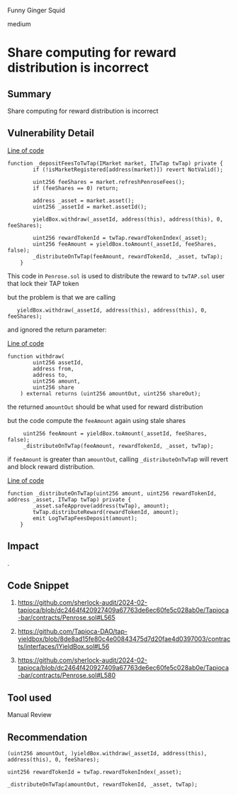 Funny Ginger Squid

medium

# Share computing for reward distribution is incorrect

## Summary

Share computing for reward distribution is incorrect

## Vulnerability Detail

[Line of code](https://github.com/sherlock-audit/2024-02-tapioca/blob/dc2464f420927409a67763de6ec60fe5c028ab0e/Tapioca-bar/contracts/Penrose.sol#L565)
```solidity
function _depositFeesToTwTap(IMarket market, ITwTap twTap) private {
        if (!isMarketRegistered[address(market)]) revert NotValid();

        uint256 feeShares = market.refreshPenroseFees();
        if (feeShares == 0) return;

        address _asset = market.asset();
        uint256 _assetId = market.assetId();
        
        yieldBox.withdraw(_assetId, address(this), address(this), 0, feeShares);

        uint256 rewardTokenId = twTap.rewardTokenIndex(_asset);
        uint256 feeAmount = yieldBox.toAmount(_assetId, feeShares, false);
        _distributeOnTwTap(feeAmount, rewardTokenId, _asset, twTap);
    }
```
This code in `Penrose.sol` is used to distribute the reward to `twTAP.sol` user that lock their TAP token

but the problem is that we are calling
```solidity
   yieldBox.withdraw(_assetId, address(this), address(this), 0, feeShares);
```
and ignored the return parameter: 

[Line of code](https://github.com/Tapioca-DAO/tap-yieldbox/blob/8de8ad15fe80c4e00843475d7d20fae4d0397003/contracts/interfaces/IYieldBox.sol#L56)
```solidity
function withdraw(
        uint256 assetId,
        address from,
        address to,
        uint256 amount,
        uint256 share
    ) external returns (uint256 amountOut, uint256 shareOut);
```
the returned `amountOut` should be what used for reward distribution

but the code compute the `feeAmount` again using stale shares
```solidity
     uint256 feeAmount = yieldBox.toAmount(_assetId, feeShares, false);
     _distributeOnTwTap(feeAmount, rewardTokenId, _asset, twTap);
```
if `feeAmount` is greater than `amountOut`, calling `_distributeOnTwTa`p will revert and block reward distribution.

[Line of code](https://github.com/sherlock-audit/2024-02-tapioca/blob/dc2464f420927409a67763de6ec60fe5c028ab0e/Tapioca-bar/contracts/Penrose.sol#L580)
```solidity
function _distributeOnTwTap(uint256 amount, uint256 rewardTokenId, address _asset, ITwTap twTap) private {
        _asset.safeApprove(address(twTap), amount);
        twTap.distributeReward(rewardTokenId, amount);
        emit LogTwTapFeesDeposit(amount);
    }
```

## Impact

.

## Code Snippet

1. https://github.com/sherlock-audit/2024-02-tapioca/blob/dc2464f420927409a67763de6ec60fe5c028ab0e/Tapioca-bar/contracts/Penrose.sol#L565

3. https://github.com/Tapioca-DAO/tap-yieldbox/blob/8de8ad15fe80c4e00843475d7d20fae4d0397003/contracts/interfaces/IYieldBox.sol#L56

5. https://github.com/sherlock-audit/2024-02-tapioca/blob/dc2464f420927409a67763de6ec60fe5c028ab0e/Tapioca-bar/contracts/Penrose.sol#L580

## Tool used

Manual Review

## Recommendation

```solidity
(uint256 amountOut, )yieldBox.withdraw(_assetId, address(this), address(this), 0, feeShares);

uint256 rewardTokenId = twTap.rewardTokenIndex(_asset);

_distributeOnTwTap(amountOut, rewardTokenId, _asset, twTap);
```
